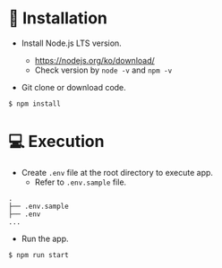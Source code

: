 # :wrench: Installation

- Install Node.js LTS version.
  - https://nodejs.org/ko/download/
  - Check version by `node -v` and `npm -v`

- Git clone or download code.

```bash
$ npm install
```

# :computer: Execution

- Create `.env` file at the root directory to execute app.
  - Refer to `.env.sample` file.

```
.
├── .env.sample
├── .env
...
```

- Run the app.

```bash
$ npm run start
```
